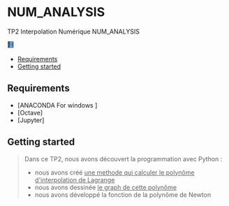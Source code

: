 # NUM_ANALYSIS
TP2 Interpolation Numérique 
 NUM_ANALYSIS
<!--<a href="https://mybinder.org/v2/gh/islem-go/NUM_ANALYSIS/main"><img src="1044426.png" alt="HTML tutorial" style="width:15px;height:15px;"></a>-->
<a href="https://mybinder.org/v2/gh/islem-go/NUM_ANALYSIS/HEAD?labpath=TP2_E.ipynb"><img src="1044426.png" alt="HTML tutorial" style="width:15px;height:15px;"></a>
<!-- START doctoc generated TOC please keep comment here to allow auto update -->
<!-- DON'T EDIT THIS SECTION, INSTEAD RE-RUN doctoc TO UPDATE -->


- [Requirements](#requirements)
- [Getting started](#getting-started)




<!-- END doctoc generated TOC please keep comment here to allow auto update -->

## Requirements

* [ANACONDA For windows ]
* [Octave]
* [Jupyter]

## Getting started 
> Dans ce TP2,  nous avons découvert la programmation avec Python :
> <ul>
><li> nous avons créé <u>une methode qui calculer le polynôme d'interpolation de Lagrange</u>
><li> nous avons dessinée <u>le graph de cette polynôme</u>
><li> nous avons développé la fonction de la polynôme de Newton
</ul>







